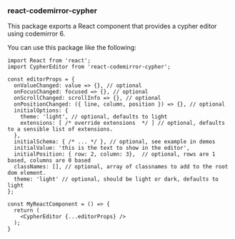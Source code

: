 ### react-codemirror-cypher

This package exports a React component that provides a cypher editor using codemirror 6.

You can use this package like the following:

```
import React from 'react';
import CypherEditor from 'react-codemirror-cypher';

const editorProps = {
  onValueChanged: value => {}, // optional
  onFocusChanged: focused => {}, // optional
  onScrollChanged: scrollInfo => {}, // optional
  onPositionChanged: ({ line, column, position }) => {}, // optional
  initialOptions: {
    theme: 'light', // optional, defaults to light
    extensions: [ /* override extensions  */ ] // optional, defaults to a sensible list of extensions.
  },
  initialSchema: { /* ... */ }, // optional, see example in demos
  initialValue: 'this is the text to show in the editor',
  initialPosition: { row: 2, column: 3},  // optional, rows are 1 based, columns are 0 based
  classNames: [], // optional, array of classnames to add to the root dom element.
  theme: 'light' // optional, should be light or dark, defaults to light
};

const MyReactComponent = () => {
  return (
    <CypherEditor {...editorProps} />
  );
}
```
